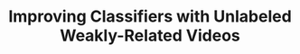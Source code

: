 ---
title: "Improving Classifiers with Unlabeled Weakly-Related Videos"
year: 2011
pdf_url: "http://www.robots.ox.ac.uk/~tvg/publications/2011/2011_amir.pdf"
category: "vision"
author_list: "Christian Leistner, Marting Godec, Samuel Schulter, Amir Saffari, Manuel Werlberger, Horst Bischof"
grant: "NULL"
pub_in: "Proceedings CVPR"
---